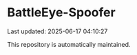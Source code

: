# BattleEye-Spoofer

Last updated: 2025-06-17 04:10:27

This repository is automatically maintained.
